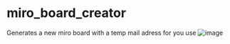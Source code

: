 # miro_board_creator
Generates a new miro board with a temp mail adress for you use
![image](https://user-images.githubusercontent.com/34896403/150540137-e2e6c849-5294-4168-bb27-37eaa4cddf2e.png)
